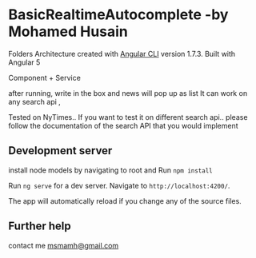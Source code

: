 # BasicRealtimeAutocomplete -by Mohamed Husain


Folders Architecture created  with [Angular CLI](https://github.com/angular/angular-cli) version 1.7.3.
Built with Angular 5

Component + Service 

after running, write in the box and news will pop up as list 
It can work on any search api , 

Tested on NyTimes.. If you want to test it on different search api.. please follow the documentation of the search API that you would implement


## Development server
install node models by navigating to root and Run `npm install`

Run `ng serve` for a dev server. Navigate to `http://localhost:4200/`.
 
 The app will automatically reload if you change any of the source files.

## Further help

contact me msmamh@gmail.com
